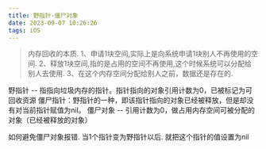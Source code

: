 ```yaml
---
title: 野指针-僵尸对象
date: 2023-09-07 10:26:26
tags: iOS
---
```

>内存回收的本质.
1、申请1块空间,实际上是向系统申请1块别人不再使用的空间.
2、释放1块空间,指的是占用的空间不再使用,这个时候系统可以分配给别人去使用.
3、在这个内存空间分配给别人之前，数据还是存在的.

野指针 --  指指向垃圾内存的指针。指针指向的对象引用计数为0，已被标记为可回收资源
僵尸指针：野指针的一种，即该指针指向的对象已经被释放，但是却没有对当前指针赋值为nil。
僵尸对象 -- 引用计数为0，做占用内存空间可被分配的对象（已经被释放的对象）

如何避免僵尸对象报错.
当1个指针变为野指针以后. 就把这个指针的值设置为nil
